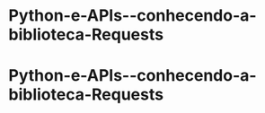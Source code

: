 # Python-e-APIs--conhecendo-a-biblioteca-Requests
# Python-e-APIs--conhecendo-a-biblioteca-Requests
